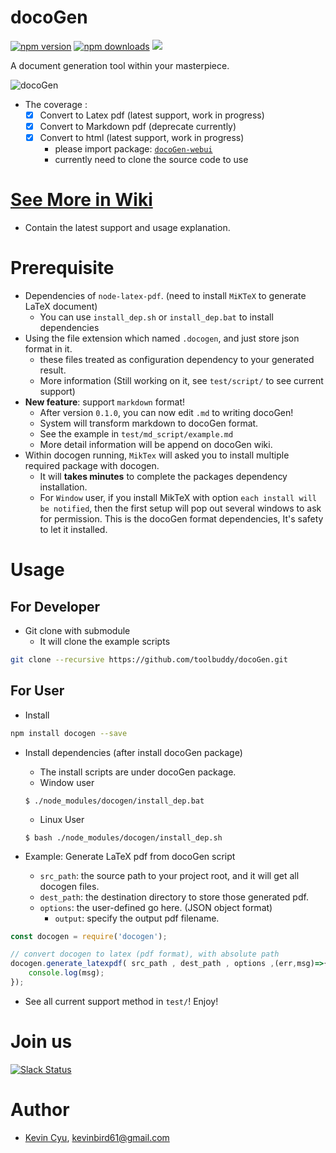 # docoGen
[![npm version](https://badge.fury.io/js/docogen.svg)](https://badge.fury.io/js/docogen)
[![npm downloads](https://img.shields.io/npm/dm/docogen.svg)](https://img.shields.io/npm/dm/docogen.svg)
[![](https://data.jsdelivr.com/v1/package/npm/docogen/badge)](https://www.jsdelivr.com/package/npm/docogen)

A document generation tool within your masterpiece.

![docoGen](https://i.imgur.com/ZN1WU8s.png)

* The coverage :
   - [x] Convert to Latex pdf (latest support, work in progress)
   - [x] Convert to Markdown pdf (deprecate currently)
   - [x] Convert to html (latest support, work in progress)
      - please import package: [`docoGen-webui`](https://github.com/toolbuddy/docoGen-WebUI.git)
      - currently need to clone the source code to use

# [See More in Wiki](https://github.com/toolbuddy/docogen/wiki)
* Contain the latest support and usage explanation.

# Prerequisite
* Dependencies of `node-latex-pdf`. (need to install `MiKTeX` to generate LaTeX document)
  * You can use `install_dep.sh` or `install_dep.bat` to install dependencies
* Using the file extension which named `.docogen`, and just store json format in it.
  * these files treated as configuration dependency to your generated result.
  * More information (Still working on it, see `test/script/` to see current support)
* **New feature**: support `markdown` format!
  * After version `0.1.0`, you can now edit `.md` to writing docoGen!
  * System will transform markdown to docoGen format.
  * See the example in `test/md_script/example.md`
  * More detail information will be append on docoGen wiki.
* Within docogen running, `MikTex` will asked you to install multiple required package with docogen.
  * It will **takes minutes** to complete the packages dependency installation.
  * For `Window` user, if you install MikTeX with option `each install will be notified`, then the first setup will pop out several windows to ask for permission. This is the docoGen format dependencies, It's safety to let it installed.

# Usage
## For Developer
* Git clone with submodule
  * It will clone the example scripts
```bash
git clone --recursive https://github.com/toolbuddy/docoGen.git
```
## For User
* Install
```bash
npm install docogen --save
```

* Install dependencies (after install docoGen package)
   * The install scripts are under docoGen package.
   * Window user
   ```
   $ ./node_modules/docogen/install_dep.bat
   ```
   * Linux User
   ```
   $ bash ./node_modules/docogen/install_dep.sh
   ```

* Example: Generate LaTeX pdf from docoGen script
  * `src_path`: the source path to your project root, and it will get all docogen files.
  * `dest_path`: the destination directory to store those generated pdf.
  * `options`: the user-defined go here. (JSON object format)
    * `output`: specify the output pdf filename.
```js
const docogen = require('docogen');

// convert docogen to latex (pdf format), with absolute path
docogen.generate_latexpdf( src_path , dest_path , options ,(err,msg)=>{
    console.log(msg);
});
```

* See all current support method in `test/`! Enjoy!

# Join us
[![Slack Status](https://img.shields.io/badge/slack-active-pink.svg)](https://docogen-team.slack.com)


# Author
* [Kevin Cyu](https://kevinbird61.github.io/Intro/), kevinbird61@gmail.com

